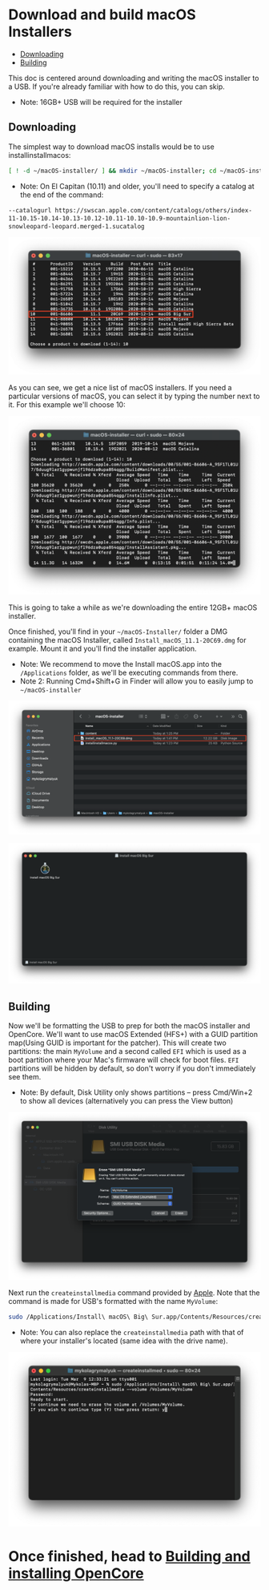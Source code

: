 # Download and build macOS Installers

* [Downloading](#downloading)
* [Building](#building)

This doc is centered around downloading and writing the macOS installer to a USB. If you're already familiar with how to do this, you can skip.

* Note: 16GB+ USB will be required for the installer

## Downloading

The simplest way to download macOS installs would be to use installinstallmacos:

```sh
[ ! -d ~/macOS-installer/ ] && mkdir ~/macOS-installer; cd ~/macOS-installer; [ ! -f ~/macOS-installer/installinstallmacos.py ] && curl -O https://raw.githubusercontent.com/munki/macadmin-scripts/main/installinstallmacos.py ; sudo python installinstallmacos.py
```

* Note: On El Capitan (10.11) and older, you'll need to specify a catalog at the end of the command:

```
--catalogurl https://swscan.apple.com/content/catalogs/others/index-11-10.15-10.14-10.13-10.12-10.11-10.10-10.9-mountainlion-lion-snowleopard-leopard.merged-1.sucatalog
```

![](../images/munki.png)

As you can see, we get a nice list of macOS installers. If you need a particular versions of macOS, you can select it by typing the number next to it. For this example we'll choose 10:

![](../images/munki-process.png)

This is going to take a while as we're downloading the entire 12GB+ macOS installer.

Once finished, you'll find in your `~/macOS-Installer/` folder a DMG containing the macOS Installer, called `Install_macOS_11.1-20C69.dmg` for example. Mount it and you'll find the installer application.

* Note: We recommend to move the Install macOS.app into the `/Applications` folder, as we'll be executing commands from there.
* Note 2: Running Cmd+Shift+G in Finder will allow you to easily jump to `~/macOS-installer`

![](../images/munki-done-2.png)

![](../images/munki-dmg.png)

## Building

Now we'll be formatting the USB to prep for both the macOS installer and OpenCore. We'll want to use macOS Extended (HFS+) with a GUID partition map(Using GUID is important for the patcher). This will create two partitions: the main `MyVolume` and a second called `EFI` which is used as a boot partition where your Mac's firmware will check for boot files. `EFI` partitions will be hidden by default, so don't worry if you don't immediately see them.

* Note: By default, Disk Utility only shows partitions – press Cmd/Win+2 to show all devices (alternatively you can press the View button)

![Formatting the USB](../images/format-usb.png)

Next run the `createinstallmedia` command provided by [Apple](https://support.apple.com/en-us/HT201372). Note that the command is made for USB's formatted with the name `MyVolume`:

```sh
sudo /Applications/Install\ macOS\ Big\ Sur.app/Contents/Resources/createinstallmedia --volume /Volumes/MyVolume
```

* Note: You can also replace the `createinstallmedia` path with that of where your installer's located (same idea with the drive name).

![](../images/createinstallmedia.png)

# Once finished, head to [Building and installing OpenCore](./BUILD.md)
